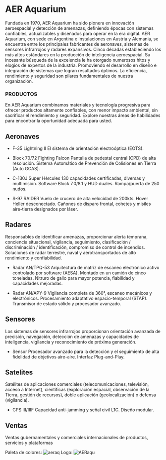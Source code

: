 # AER Aquarium

Fundada en 1970, AER Aquarium ha sido pionera en innovación aeroespacial y detección de amenazas, definiendo épocas con sistemas confiables, actualizables y diseñados para operar en la era digital.
AER Aquarium, con sede en Argentina e instalaciones en Austria y Alemania, se encuentra entre los principales fabricantes de aeronaves, sistemas de sensores infrarrojos y radares expansivos.
Cinco décadas estableciendo los más altos estándares en la producción de inteligencia aeroespacial. Su incesante búsqueda de la excelencia le ha otorgado numerosos hitos y elogios de expertos de la industria. Promoviendo el desarrollo en diseño e integración de sistemas que logran resultados óptimos. La eficiencia, rendimiento y seguridad son pilares fundamentales de nuestra organización.



### PRODUCTOS

En AER Aquarium combinamos materiales y tecnología progresiva para ofrecer productos altamente confiables, con menor impacto ambiental, sin sacrificar el rendimiento y seguridad.
Explore nuestras áreas de habilidades para encontrar la oportunidad adecuada para usted.

## Aeronaves

- F-35 Lightning II
El sistema de orientación electroóptica (EOTS).

- Block 70/72 Fighting Falcon
Pantalla de pedestal central (CPD) de alta resolución.
Sistema Automático de Prevención de Colisiones en Tierra (Auto GCAS).

- C-130J Super Hércules
130 capacidades certificadas, diversas y multimisión.
Software Block 7.0/8.1 y HUD duales.
Rampa/puerta de 250 nudos.

- S-97 RAIDER
Vuelo de crucero de alta velocidad de 200kts.
Hover Heller desconectado.
Cañones de disparo frontal, cohetes y misiles aire-tierra designados por láser.

## Radares

Responsables de identificar amenazas, proporcionar alerta temprana, conciencia situacional, vigilancia, seguimiento, clasificación / discriminación / identificación, compromiso de control de incendios. Soluciones de radar terrestre, naval y aerotransportados de alto rendimiento y confiabilidad.

- Radar AN/TPQ-53
Arquitectura de matriz de escaneo electrónico activo controlado por software (AESA).
Montado en un camión de cinco toneladas.
Nitruro de galio para mayor potencia, fiabilidad y capacidades mejoradas.

- Radar AN/APY-9
Vigilancia completa de 360°, escaneo mecánicos y electrónicos.
Procesamiento adaptativo espacio-temporal (STAP).
Transmisor de estado sólido y procesador avanzado.

## Sensores

Los sistemas de sensores infrarrojos proporcionan orientación avanzada de precisión, navegación, detección de amenazas y capacidades de inteligencia, vigilancia y reconocimiento 
de próxima generación.

- Sensor
Procesador avanzado para la detección y el seguimiento de alta fidelidad de objetivos aire-aire.
Interfaz Plug-and-Play.

## Satelites

Satélites de aplicaciones comerciales (telecomunicaciones, televisión, acceso a Internet), científicas (exploración espacial, observación de la Tierra, gestión de recursos), doble aplicación (geolocalización) o defensa (vigilancia).

- GPS III/IIIF
Capacidad anti-jamming y señal civil L1C.
Diseño modular.

## Ventas

Ventas gubernamentales y comerciales internacionales de productos, servicios y plataformas

Paleta de colores: ![aeraq](https://github.com/onnikko/GuerreroLoichtl-AERAquarium/assets/136842947/1b8714ca-9156-48d4-a59f-689cf4fab85e)
Logo: ![AERaqu](https://github.com/onnikko/GuerreroLoichtl-AERAquarium/assets/136842947/3f36b2e4-a853-4204-81b5-1f62398fab66)
